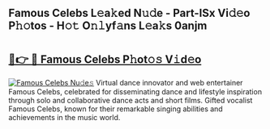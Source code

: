 ## Famous Celebs L𝚎a𝚔ed N𝚞𝚍e - Part-lSx Vi𝚍𝚎o P𝚑𝚘tos - H𝚘𝚝 O𝚗𝚕yf𝚊ns L𝚎a𝚔s 0anjm

# <h2><a href="http://kf2zho4.oniu.top/?m=Famous+Celebs">🔗👉 🔴 Famous Celebs P𝚑ot𝚘𝚜 V𝚒d𝚎o</a></h2>

[![Famous Celebs Nu𝚍e𝚜](https://i.imgur.com/0qMVB7G.gif)](http://kf2zho4.oniu.top/?m=Famous+Celebs)
Virtual dance innovator and web entertainer Famous Celebs, celebrated for disseminating dance and lifestyle inspiration through solo and collaborative dance acts and short films. Gifted vocalist Famous Celebs, known for their remarkable singing abilities and achievements in the music world.  
